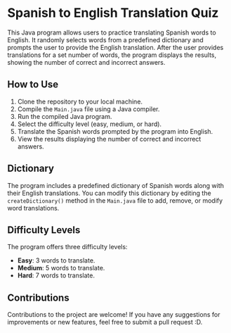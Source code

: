# Spanish to English Translation Quiz

This Java program allows users to practice translating Spanish words to English. It randomly selects words from a predefined dictionary and prompts the user to provide the English translation. After the user provides translations for a set number of words, the program displays the results, showing the number of correct and incorrect answers.

## How to Use

1. Clone the repository to your local machine.
2. Compile the `Main.java` file using a Java compiler.
3. Run the compiled Java program.
4. Select the difficulty level (easy, medium, or hard).
5. Translate the Spanish words prompted by the program into English.
6. View the results displaying the number of correct and incorrect answers.

## Dictionary

The program includes a predefined dictionary of Spanish words along with their English translations. You can modify this dictionary by editing the `createDictionary()` method in the `Main.java` file to add, remove, or modify word translations.

## Difficulty Levels

The program offers three difficulty levels:
- **Easy**: 3 words to translate.
- **Medium**: 5 words to translate.
- **Hard**: 7 words to translate.

## Contributions

Contributions to the project are welcome! If you have any suggestions for improvements or new features, feel free to submit a pull request :D.
